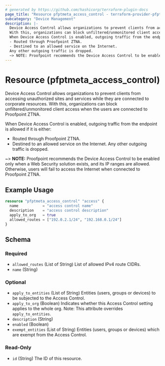 ```yaml
---
# generated by https://github.com/hashicorp/terraform-plugin-docs
page_title: "Resource pfptmeta_access_control - terraform-provider-pfptmeta"
subcategory: "Device Management"
description: |-
  Device Access Control allows organizations to prevent clients from accessing unauthorized sites and services while they are connected to corporate resources.
  With this, organizations can block unfiltered/unmonitored client access when the users are connected to Proofpoint ZTNA.
  When Device Access Control is enabled, outgoing traffic from the endpoint is allowed if it is either:
  - Routed through Proofpoint ZTNA.
  - Destined to an allowed service on the Internet.
  Any other outgoing traffic is dropped.
  ~> NOTE: Proofpoint recommends the Device Access Control to be enabled only when a Web Security solution exists, and its IP ranges are allowed. Otherwise, users will fail to access the Internet when connected to Proofpoint ZTNA.
---
```


# Resource (pfptmeta_access_control)

Device Access Control allows organizations to prevent clients from accessing unauthorized sites and services while they are connected to corporate resources. 
With this, organizations can block unfiltered/unmonitored client access when the users are connected to Proofpoint ZTNA.

When Device Access Control is enabled, outgoing traffic from the endpoint is allowed if it is either:
- Routed through Proofpoint ZTNA.
- Destined to an allowed service on the Internet.
Any other outgoing traffic is dropped.

~> **NOTE:** Proofpoint recommends the Device Access Control to be enabled only when a Web Security solution exists, and its IP ranges are allowed. Otherwise, users will fail to access the Internet when connected to Proofpoint ZTNA.

## Example Usage

```terraform
resource "pfptmeta_access_control" "access" {
  name           = "access control name"
  description    = "access control description"
  apply_to_org   = true
  allowed_routes = ["192.0.2.1/24", "192.168.0.1/24"]
}
```

<!-- schema generated by tfplugindocs -->
## Schema

### Required

- `allowed_routes` (List of String) List of allowed IPv4 route CIDRs.
- `name` (String)

### Optional

- `apply_to_entities` (List of String) Entities (users, groups or devices) to be subjected to the Access Control.
- `apply_to_org` (Boolean) Indicates whether this Access Control setting applies to the whole org. Note: This attribute overrides `apply_to_entities`.
- `description` (String)
- `enabled` (Boolean)
- `exempt_entities` (List of String) Entities (users, groups or devices) which are exempt from the Access Control.

### Read-Only

- `id` (String) The ID of this resource.
